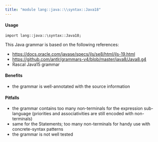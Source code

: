 ```yaml
---
title: "module lang::java::\\syntax::Java18"
---
```


#### Usage

`import lang::java::\syntax::Java18;`


This Java grammar is based on the following references:

* https://docs.oracle.com/javase/specs/jls/se8/html/jls-19.html
* https://github.com/antlr/grammars-v4/blob/master/java8/Java8.g4
* Rascal Java15 grammar

#### Benefits

* the grammar is well-annotated with the source information

#### Pitfalls

* the grammar contains too many non-terminals for the expression sub-language (priorities and associativities
are still encoded with non-terminals)
* same for the Statements; too many non-terminals for handy use with concrete-syntax patterns
* the grammar is not well tested


